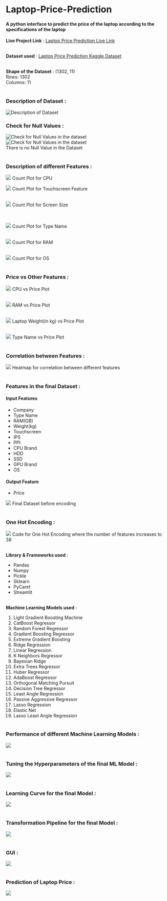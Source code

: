 # Laptop-Price-Prediction
#### A python interface to predict the price of the laptop according to the specifications of the laptop ####

**Live Project Link** : [Laptop Price Prediction Live Link](https://laptop-price-prediction-aseem.herokuapp.com/) <br/><br/>

**Dataset used** : [Laptop Price Prediction Kaggle Dataset](https://www.kaggle.com/ionaskel/laptop-prices) <br/><br/>

**Shape of the Dataset** : (1302, 11) <br/> Rows: 1302 <br/> Columns: 11 <br/> <br/>

### Description of Dataset : 
![Description of Dataset](/assets/images/dataset.png)

### Check for Null Values : 
![Check for Null Values in the dataset](/assets/images/null_values.png)
<br>
![Check for Null Values in the dataset](/assets/images/null_values_code.png)
<br>
There is no Null Value in the Dataset <br/><br/>


### Description of different Features : 

![](/assets/images/company.png)
Count Plot for CPU <br/>

![](/assets/images/touchscreen.png)
Count Plot for Touchscreen Feature <br/><br/>

![](/assets/images/inch.png)
Count Plot for Screen Size <br/><br/><br/>

![](/assets/images/Typename.png)
Count Plot for Type Name <br/><br/>

![](/assets/images/RAM.png)
Count Plot for RAM <br/><br/>

![](/assets/images/OS.png)
Count Plot for OS <br/><br/>


### Price vs Other Features : 

![](/assets/images/CPUvsprice.png)
CPU vs Price Plot <br/><br/>

![](/assets/images/RAMvsprice.png)
RAM vs Price Plot <br/><br/>

![](/assets/images/WeightVSprice.png)
Laptop Weight(in kg) vs Price Plot <br/><br/>

![](/assets/images/typeVSprice.png)
Type Name vs Price Plot <br/><br/>



### Correlation between Features : 

![](/assets/images/correlation.png)
Heatmap for correlation between different features <br/><br/>


### Features in the final Dataset : <br/>
#### Input Features 
- Company	
- Type Name	
- RAM(GB)	
- Weight(kg)	
- Touchscreen	
- IPS	
- PPI	
- CPU Brand	
- HDD	
- SSD	
- GPU Brand	
- OS

#### Output Feature
- Price

![](/assets/images/Final_dataset.png)
Final Dataset before encoding <br/><br/>


### One Hot Encoding : 

![](/assets/images/encoding.png)
Code for One Hot Encoding where the number of features increases to 38<br/><br/>


**Library & Frameworks used** : 
- Pandas 
- Numpy
- Pickle
- Sklearn
- PyCaret
- Streamlit <br/><br/>

**Machine Learning Models used** : 
1. Light Gradient Boosting Machine
2. CatBoost Regressor
3. Random Forest Regressor
4. Gradient Boosting Regressor
5. Extreme Gradient Boosting
6. Ridge Regression
7. Linear Regression
8. K Neighbors Regressor	
9. Bayesian Ridge
10. Extra Trees Regressor
11. Huber Regressor
12. AdaBoost Regressor
13. Orthogonal Matching Pursuit
14. Decision Tree Regressor
15. Least Angle Regression
16. Passive Aggressive Regressor
17. Lasso Regression
18. Elastic Net	
19. Lasso Least Angle Regression
<br/><br/>


### Performance of different Machine Learning Models : 

![](/assets/images/mlmodels.png)
<br/><br/>


### Tuning the Hyperparameters of the final ML Model : 

![](/assets/images/tunedmodel.png)
<br/><br/>

### Learning Curve for the final Model : 

![](/assets/images/learningcurve.png)
<br/><br/>

### Transformation Pipeline for the final Model : 

![](/assets/images/transformationPipeline.png)
<br/><br/>


### GUI : 

![](/assets/images/gui.png)
<br/><br/>

### Prediction of Laptop Price : 

![](/assets/images/output.png)
<br/><br/>




